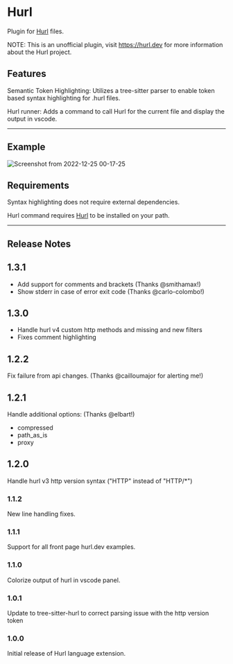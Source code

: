 # Hurl

Plugin for [Hurl](https://hurl.dev) files.

NOTE: This is an unofficial plugin, visit <https://hurl.dev> for more information
about the Hurl project.

## Features

Semantic Token Highlighting:
Utilizes a tree-sitter parser to enable token based syntax highlighting for
.hurl files.

Hurl runner:
Adds a command to call Hurl for the current file and display the output in vscode.

---

## Example

![Screenshot from 2022-12-25 00-17-25](https://user-images.githubusercontent.com/9106735/209457733-e04f5d99-fec2-4db7-b067-22bccad9e750.png)


## Requirements

Syntax highlighting does not require external dependencies.

Hurl command requires [Hurl](https://hurl.dev) to be installed on your path.

---

## Release Notes

## 1.3.1

* Add support for comments and brackets (Thanks @smithamax!)
* Show stderr in case of error exit code (Thanks @carlo-colombo!)

## 1.3.0

* Handle hurl v4 custom http methods and missing and new filters
* Fixes comment highlighting

## 1.2.2

Fix failure from api changes. (Thanks @cailloumajor for alerting me!)

## 1.2.1

Handle additional options: (Thanks @elbart!)
  * compressed
  * path\_as\_is
  * proxy

## 1.2.0

Handle hurl v3 http version syntax ("HTTP" instead of "HTTP/*")

### 1.1.2

New line handling fixes.

### 1.1.1

Support for all front page hurl.dev examples.

### 1.1.0

Colorize output of hurl in vscode panel.

### 1.0.1

Update to tree-sitter-hurl to correct parsing issue with the http version token

### 1.0.0

Initial release of Hurl language extension.
